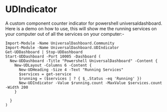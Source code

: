 # UDIndicator
A custom component counter indicator for powershell universaldashboard. Here is a demo on how to use, this will show me the running services on your computer out of all the services on your computer:-
```
Import-Module -Name UniversalDashboard.Community
Import-Module -Name UniversalDashboard.UDIndicator
Get-UDDashboard | Stop-UDDashboard
Start-UDDashboard -Port 10005 -Dashboard (
  New-UDDashboard -Title "Powershell UniversalDashboard" -Content {
    New-UDLayout -Columns 6 -Content {
      New-UDHeading -Size 4 -Text "Running Services"
      $services = get-service
      $running = ($services | ? { $_.Status -eq 'Running' })
      New-UDIndicator -Value $running.count -MaxValue $services.count -Width 200
    }

  }
)
```
